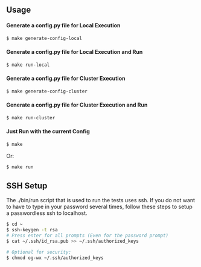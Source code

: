 ## Usage

#### Generate a config.py file for Local Execution

```bash
$ make generate-config-local
```

#### Generate a config.py file for Local Execution and Run

```bash
$ make run-local
```

#### Generate a config.py file for Cluster Execution

```bash
$ make generate-config-cluster
```

#### Generate a config.py file for Cluster Execution and Run

```bash
$ make run-cluster
```

#### Just Run with the current Config

```bash
$ make
```

Or:

```bash
$ make run
```


## SSH Setup

The ./bin/run script that is used to run the tests uses ssh. If you do not want
to have to type in your password several times, follow these steps to setup a
passwordless ssh to localhost.

```bash
$ cd ~
$ ssh-keygen -t rsa
# Press enter for all prompts (Even for the password prompt)
$ cat ~/.ssh/id_rsa.pub >> ~/.ssh/authorized_keys

# Optional for security:
$ chmod og-wx ~/.ssh/authorized_keys
```
